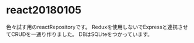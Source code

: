 # react20180105

色々試す用のreactRepositoryです。
Reduxを使用しないでExpressと連携させてCRUDを一通り作りました。
DBはSQLiteをつかっています。